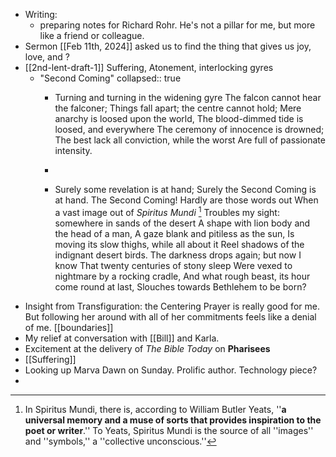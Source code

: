 - Writing:
	- preparing notes for Richard Rohr. He's not a pillar for me, but more like a friend or colleague.
- Sermon [[Feb 11th, 2024]] asked us to find the thing that gives us joy, love, and ?
- [[2nd-lent-draft-1]] Suffering, Atonement, interlocking gyres
	- "Second Coming"
	  collapsed:: true
		- Turning and turning in the widening gyre
		  The falcon cannot hear the falconer;
		  Things fall apart; the centre cannot hold;
		  Mere anarchy is loosed upon the world,
		  The blood-dimmed tide is loosed, and everywhere
		  The ceremony of innocence is drowned;
		  The best lack all conviction, while the worst
		  Are full of passionate intensity.
		-
		- Surely some revelation is at hand;
		  Surely the Second Coming is at hand.
		  The Second Coming! 
		  Hardly are those words out
		  When a vast image out of *Spiritus Mundi* [^1]
		  Troubles my sight: somewhere in sands of the desert
		  A shape with lion body and the head of a man,
		  A gaze blank and pitiless as the sun,
		  Is moving its slow thighs, while all about it
		  Reel shadows of the indignant desert birds.
		  The darkness drops again; but now I know
		  That twenty centuries of stony sleep
		  Were vexed to nightmare by a rocking cradle,
		  And what rough beast, its hour come round at last,
		  Slouches towards Bethlehem to be born?
		  
		  [^1]: In Spiritus Mundi, there is, according to William Butler Yeats, ''**a universal memory and a muse of sorts that provides inspiration to the poet or writer**.'' To Yeats, Spiritus Mundi is the source of all ''images'' and ''symbols,'' a ''collective unconscious.''
- Insight from Transfiguration: the Centering Prayer is really good for me. But following her around with all of her commitments feels like a denial of me. [[boundaries]]
- My relief at conversation with [[Bill]] and Karla.
- Excitement at the delivery of *The Bible Today* on **Pharisees**
- [[Suffering]]
- Looking up Marva Dawn on Sunday. Prolific author. Technology piece?
-